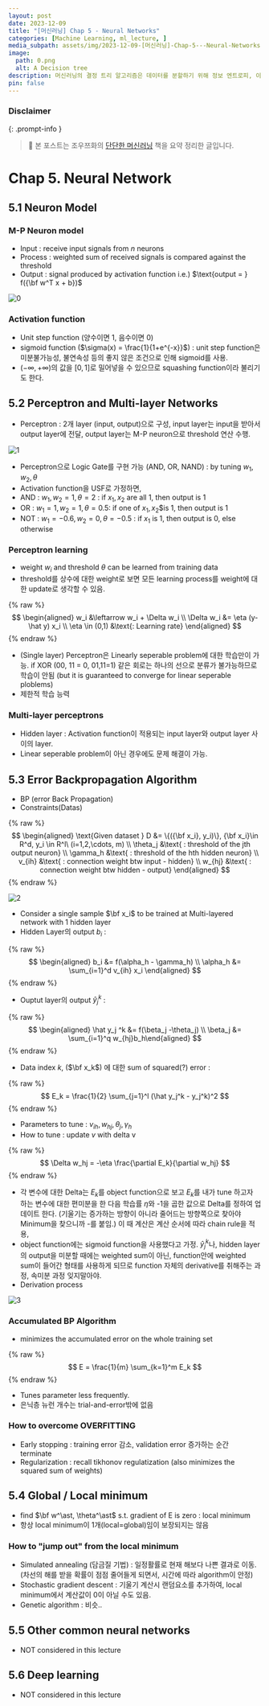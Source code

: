 ```yaml
---
layout: post
date: 2023-12-09
title: "[머신러닝] Chap 5 - Neural Networks"
categories: [Machine Learning, ml_lecture, ]
media_subpath: assets/img/2023-12-09-[머신러닝]-Chap-5---Neural-Networks.md/
image:
  path: 0.png
  alt: A Decision tree
description: 머신러닝의 결정 트리 알고리즘은 데이터를 분할하기 위해 정보 엔트로피, 이득 비율, 지니 지수를 사용하며, 과적합 문제를 해결하기 위해 전후 가지치기를 적용합니다. 연속 값과 결측값 처리 방법도 설명되며, 다변량 결정 트리의 가능성에 대해서도 논의됩니다.
pin: false
---
```



### Disclaimer


{: .prompt-info }


> 📣 본 포스트는 조우쯔화의 [단단한 머신러닝](https://product.kyobobook.co.kr/detail/S000001916959) 책을 요약 정리한 글입니다. 


# Chap 5. Neural Network


## 5.1 Neuron Model


### M-P Neuron model

- Input : receive input signals from $n$ neurons
- Process : weighted sum of received signals is compared against the threshold
- Output : signal produced by activation function i.e.) $\text{output = } f({\bf w^T x + b})$

![0](/0.png)


### Activation function

- Unit step function (양수이면 1, 음수이면 0)
- sigmoid function ($\sigma(x) = \frac{1}{1+e^{-x}}$) : unit step function은 미분불가능성, 불연속성 등의 좋지 않은 조건으로 인해 sigmoid를 사용.
- $(-\infty, +\infty)$의 값을 $[0,1]$로 밀어넣을 수 있으므로 squashing function이라 불리기도 한다.

## 5.2 Perceptron and Multi-layer Networks

- Perceptron : 2개 layer (input, output)으로 구성, input layer는 input을 받아서 output layer에 전달, output layer는 M-P neuron으로 threshold 연산 수행.

![1](/1.png)

- Perceptron으로 Logic Gate를 구현 가능 (AND, OR, NAND) : by tuning $w_1, w_2, \theta$
- Activation function을 USF로 가정하면,
- AND : $w_1, w_2 = 1, \theta = 2$ : if $x_1, x_2$ are all 1, then output is 1
- OR : $w_1 = 1, w_2 = 1, \theta = 0.5$: if one of $x_1, x_2$$is 1, then output is 1
- NOT : $w_1 = -0.6, w_2 = 0, \theta = -0.5$ : if $x_1$ is 1, then output is 0, else otherwise

### Perceptron learning

- weight $w_i$ and threshold $\theta$ can be learned from training data
- threshold를 상수에 대한 weight로 보면 모든 learning process를 weight에 대한 update로 생각할 수 있음.

{% raw %}
$$
\begin{aligned}
w_i &\leftarrow w_i + \Delta w_i \\
\Delta w_i &= \eta (y-\hat y) x_i \\ 
\eta \in (0,1) &\text{: Learning rate}
\end{aligned}
$$
{% endraw %}

- (Single layer) Perceptron은 Linearly seperable problem에 대한 학습만이 가능. if XOR (00, 11 = 0, 01,11=1) 같은 회로는 하나의 선으로 분류가 불가능하므로 학습이 안됨 (but it is guaranteed to converge for linear seperable ploblems)
- 제한적 학습 능력

### Multi-layer perceptrons

- Hidden layer : Activation function이 적용되는 input layer와 output layer 사이의 layer.
- Linear seperable problem이 아닌 경우에도 문제 해결이 가능.

## 5.3 Error Backpropagation Algorithm

- BP (error Back Propagation)
- Constraints(Datas)

{% raw %}
$$
\begin{aligned}
\text{Given dataset } D &= \{({\bf x_i}, y_i)\}, {\bf x_i}\in R^d, y_i \in R^l\ (i=1,2,\cdots, m) \\
\theta_j &\text{ : threshold of the jth output neuron} \\
\gamma_h &\text{ : threshold of the hth hidden neuron} \\
v_{ih} &\text{ : connection weight btw input - hidden} \\
w_{hj} &\text{ : connection weight btw hidden - output}
\end{aligned}
$$
{% endraw %}


![2](/2.png)

- Consider a single sample $\bf x_i$ to be trained at Multi-layered network with 1 hidden layer
- Hidden Layer의 output $b_i$ :

{% raw %}
$$
\begin{aligned}
b_i &= f(\alpha_h - \gamma_h) \\ \alpha_h &= \sum_{i=1}^d v_{ih} x_i
\end{aligned}
$$
{% endraw %}

- Ouptut layer의 output $\hat y_j^k$ :

{% raw %}
$$
\begin{aligned}
\hat y_j ^k &= f(\beta_j -\theta_j) \\ \beta_j &= \sum_{i=1}^q w_{hj}b_h\end{aligned}
$$
{% endraw %}

- Data index $k$, ($\bf x_k$) 에 대한 sum of squared(?) error :

{% raw %}
$$
E_k = \frac{1}{2} \sum_{j=1}^l (\hat y_j^k - y_j^k)^2
$$
{% endraw %}

- Parameters to tune : $v_{ih}, w_{hj}, \theta_j, \gamma_h$
- How to tune : update $v$ with delta v

{% raw %}
$$
\Delta w_hj = -\eta \frac{\partial E_k}{\partial w_hj}
$$
{% endraw %}

- 각 변수에 대한 Delta는 $E_k$를 object function으로 보고 $E_k$를 내가 tune 하고자 하는 변수에 대한 편미분을 한 다음 학습률 $\eta$와 -1을 곱한 값으로 Delta를 정하여 업데이트 한다. (기울기는 증가하는 방향이 아니라 줄어드는 방향쪽으로 찾아야 Minimum을 찾으니까 -를 붙임.) 이 때 계산은 계산 순서에 따라 chain rule을 적용,
- object function에는 sigmoid function을 사용했다고 가정. $\hat y_j^k$나, hidden layer의 output을 미분할 때에는 weighted sum이 아닌, function안에 weighted sum이 들어간 형태를 사용하게 되므로 function 자체의 derivative를 취해주는 과정, 속미분 과정 잊지말아야.
- Derivation process

![3](/3.png)


### Accumulated BP Algorithm

- minimizes the accumulated error on the whole training set

{% raw %}
$$
E = \frac{1}{m} \sum_{k=1}^m E_k
$$
{% endraw %}

- Tunes parameter less frequently.
- 은닉층 뉴런 개수는 trial-and-error밖에 없음

### How to overcome OVERFITTING

- Early stopping : training error 감소, validation error 증가하는 순간 terminate
- Regularization : recall tikhonov regulatization (also minimizes the squared sum of weights)

## 5.4 Global / Local minimum

- find $\bf w^\ast, \theta^\ast$ s.t. gradient of E is zero : local minimum
- 항상 local minimum이 1개(local=global)임이 보장되지는 않음

### How to "jump out" from the local minimum

- Simulated annealing (담금질 기법) : 일정활률로 현재 해보다 나쁜 결과로 이동. (차선의 해를 받을 확률이 점점 줄어들게 되면서, 시간에 따라 algorithm이 안정)
- Stochastic gradient descent : 기울기 계산시 랜덤요소를 추가하여, local minimum에서 계산값이 0이 아닐 수도 있음.
- Genetic algorithm : 비슷..

## 5.5 Other common neural networks

- NOT considered in this lecture

## 5.6 Deep learning

- NOT considered in this lecture
